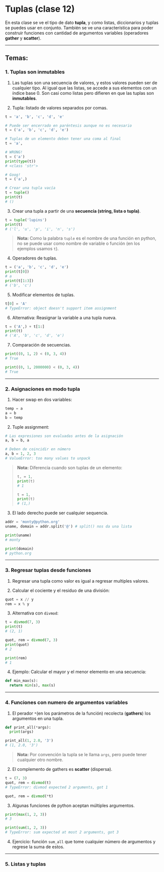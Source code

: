 # Tuplas (clase 12)

En esta clase se ve el tipo de dato **tupla**, y como listas, diccionarios y tuplas se puedes usar en conjunto. También se ve una característica para poder construir funciones con cantidad de argumentos variables (operadores **gather** y **scatter**).

---
## Temas:

### 1. Tuplas son inmutables

1. Las tuplas son una secuencia de valores, y estos valores pueden ser de cualquier tipo. Al igual que las listas, se accede a sus elementos con un índice base 0. Son casi como listas pero difieren en que las tuplas son **inmutables**.

2. Tupla: listado de valores separados por comas.

```python
t = 'a', 'b', 'c', 'd', 'e'

# Puede ser encerrado en paréntesis aunque no es necesario
t = ('a', 'b', 'c', 'd', 'e')

# Tuplas de un elemento deben tener una coma al final
t = 'a',

# WRONG!
t = ('a')
print(type(t))
# <class 'str'>

# Goog!
t = ('a',)

# Crear una tupla vacía
t = tuple()
print(t)
# ()
```  

3. Crear una tupla a partir de una **secuencia (string, lista o tupla)**.

```python
t = tuple('lupins')
print(t)
# ('l', 'u', 'p', 'i', 'n', 's')
```

> **Nota:** Como la palabra `tuple` es el nombre de una función en python, no se puede usar como nombre de variable o función (en los ejemplos usamos `t`).

4. Operadores de tuplas.

```python
t = ('a', 'b', 'c', 'd', 'e')
print(t[0])
# a
print(t[1:3])
# ('b', 'c')
```

5. Modificar elementos de tuplas.

```python
t[0] = 'A'
# TypeError: object doesn't support item assignment
```

6. Alternativa: Reasignar la variable a una tupla nueva.

```python
t = ('A',) + t[1:]
print(t)
# ('A', 'b', 'c', 'd', 'e')
```

7. Comparación de secuencias.

```python
print((0, 1, 2) < (0, 3, 4))
# True

print((0, 1, 2000000) < (0, 3, 4))
# True
```

---
### 2. Asignaciones en modo tupla

1. Hacer swap en dos variables:

```python
temp = a
a = b
b = temp
```

2. Tuple assignment:

```python
# Las expresiones son evaluadas antes de la asignación
a, b = b, a

# Deben de coincidir en número
a, b = 1, 2, 3
# ValueError: too many values to unpack
```

> **Nota:** Diferencia cuando son tuplas de un elemento:
> ```python
> t, = 1,
> print(t)
> # 1
> ```
>
> ```python
> t = 1,
> print(t)
> # (1,)
> ```

3. El lado derecho puede ser cualquier sequencia.

```python
addr = 'monty@python.org'
uname, domain = addr.split('@') # split() nos da una lista

print(uname)
# monty

print(domain)
# python.org
```

---
### 3. Regresar tuplas desde funciones

1. Regresar una tupla como valor es igual a regresar multiples valores.

2. Calcular el cociente y el residuo de una división:

```python
quot = x // y
rem = x % y
```

3. Alternativa con `divmod`:

```python
t = divmod(7, 3)
print(t)
# (2, 1)

quot, rem = divmod(7, 3)
print(quot)
# 2

print(rem)
# 1
```

4. Ejemplo: Calcular el mayor y el menor elemento en una secuencia:

```python
def min_max(s):
  return min(s), max(s)
```

---
### 4. Funciones con numero de argumentos variables

1. El perador `*`(en los parámetros de la función) recolecta (**gathers**) los argumentos en una tupla.

```python
def print_all(*args):
  print(args)

print_all(1, 2.0, '3')
# (1, 2.0, '3')
```

> **Nota:** Por convención la tupla se le llama `args`, pero puede tener cualquier otro nombre.

2. El complemento de gathers es **scatter** (dispersa).

```python
t = (7, 3)
quot, rem = divmod(t)
# TypeError: divmod expected 2 arguments, got 1

quot, rem = divmod(*t)
```

3. Algunas funciones de python aceptan múltiples argumentos.

```python
print(max(1, 2, 3))
# 3

print(sum(1, 2, 3))
# TypeError: sum expected at most 2 arguments, got 3
```

4. Ejercicio: función `sum_all` que tome cualquier número de argumentos y regrese la suma de estos.

---
### 5. Listas y tuplas
